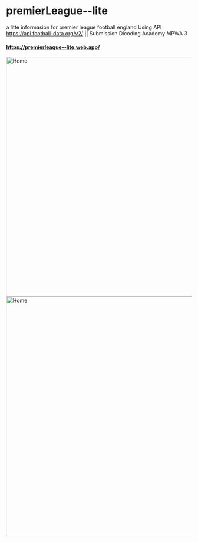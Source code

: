 # premierLeague--lite
a litte informasion for premier league football england Using API https://api.football-data.org/v2/ || Submission Dicoding Academy MPWA 3

#### https://premierleague--lite.web.app/
<img src="https://i.imgur.com/fznDW3Z.png" alt="Home" height="650" style="margin-right: 16px">
<img src="https://i.imgur.com/S4E3Cqg.png" alt="Home" height="650" style="margin-right: 16px">
